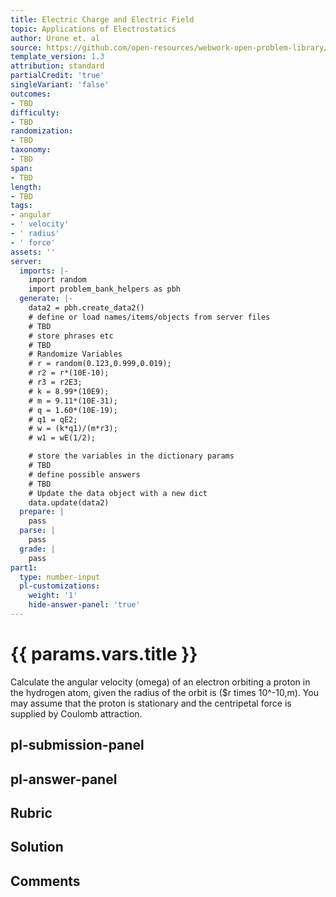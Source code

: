 ```yaml
---
title: Electric Charge and Electric Field
topic: Applications of Electrostatics
author: Urone et. al
source: https://github.com/open-resources/webwork-open-problem-library/tree/master/Contrib/BrockPhysics/College_Physics_Urone/18.Electric_Field/18-08.Applications_of_Electrostatics/NU_U17_18_08_007.pg
template_version: 1.3
attribution: standard
partialCredit: 'true'
singleVariant: 'false'
outcomes:
- TBD
difficulty:
- TBD
randomization:
- TBD
taxonomy:
- TBD
span:
- TBD
length:
- TBD
tags:
- angular
- ' velocity'
- ' radius'
- ' force'
assets: ''
server:
  imports: |-
    import random
    import problem_bank_helpers as pbh
  generate: |-
    data2 = pbh.create_data2()
    # define or load names/items/objects from server files
    # TBD
    # store phrases etc
    # TBD
    # Randomize Variables
    # r = random(0.123,0.999,0.019);
    # r2 = r*(10E-10);
    # r3 = r2E3;
    # k = 8.99*(10E9);
    # m = 9.11*(10E-31);
    # q = 1.60*(10E-19);
    # q1 = qE2;
    # w = (k*q1)/(m*r3);
    # w1 = wE(1/2);

    # store the variables in the dictionary params
    # TBD
    # define possible answers
    # TBD
    # Update the data object with a new dict
    data.update(data2)
  prepare: |
    pass
  parse: |
    pass
  grade: |
    pass
part1:
  type: number-input
  pl-customizations:
    weight: '1'
    hide-answer-panel: 'true'
---
```


# {{ params.vars.title }} 


Calculate the angular velocity (omega) of an electron orbiting a proton in the hydrogen atom, given the radius of the orbit is ($r times 10^-10,m). You may assume that the proton is stationary and the centripetal force is supplied by Coulomb attraction.


## pl-submission-panel 


## pl-answer-panel 


## Rubric 


## Solution 


## Comments 


